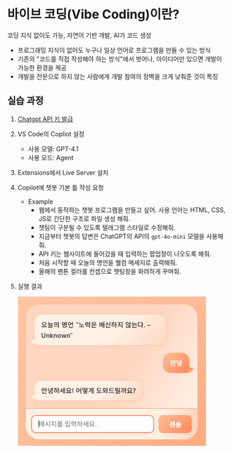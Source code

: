 # 바이브 코딩(Vibe Coding)이란?

코딩 지식 없이도 가능, 자연어 기반 개발, AI가 코드 생성

- 프로그래밍 지식이 없어도 누구나 일상 언어로 프로그램을 만들 수 있는 방식
- 기존의 "코드를 직접 작성해야 하는 방식"에서 벗어나, 아이디어만 있으면 개발이 가능한 환경을 제공
- 개발을 전문으로 하지 않는 사람에게 개발 참여의 장벽을 크게 낮춰준 것이 특징

## 실습 과정

1. [Chatgpt API 키 발급](https://openai.com/ko-KR/api/)

2. VS Code의 Copliot 설정
    - 사용 모델: GPT-4.1
    - 사용 모드: Agent

3. Extensions에서 Live Server 설치

4. Copilot에 챗봇 기본 틀 작성 요청
    - Example
        - 웹에서 동작하는 챗봇 프로그램을 만들고 싶어. 사용 언어는 HTML, CSS, JS로 간단한 구조로 파일 생성 해줘.
        - 챗팅이 구분될 수 있도록 텔레그램 스타일로 수정해줘.
        - 지금부터 챗봇의 답변은 ChatGPT의 API의 `gpt-4o-mini` 모델을 사용해줘.
        - API 키는 웹사이트에 들어갔을 때 입력하는 팝업창이 나오도록 해줘.
        - 처음 시작할 때 오늘의 명언을 웰컴 메세지로 출력해줘.
        - 올해의 팬톤 컬러를 컨셉으로 챗팅창을 화려하게 꾸며줘.

5. 실행 결과

    ![vibe_chat](vibe_chat.png)
